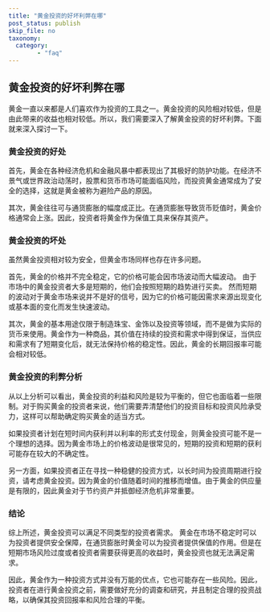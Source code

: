 ```yaml
---
title: "黄金投资的好坏利弊在哪"
post_status: publish
skip_file: no
taxonomy:
  category:
        - "faq"
---
```


## 黄金投资的好坏利弊在哪

黄金一直以来都是人们喜欢作为投资的工具之一。黄金投资的风险相对较低，但是由此带来的收益也相对较低。所以，我们需要深入了解黄金投资的好坏利弊。下面就来深入探讨一下。

### 黄金投资的好处

首先，黄金在各种经济危机和金融风暴中都表现出了其极好的防护功能。在经济不景气或世界政治动荡时，股票和货币市场可能面临风险，而投资黄金通常成为了安全的选择，这就是黄金被称为避险产品的原因。

其次，黄金往往可与通货膨胀的幅度成正比。在通货膨胀导致货币贬值时，黄金价格通常会上涨。因此，投资者将黄金作为保值工具来保存其资产。

### 黄金投资的坏处

虽然黄金投资相对较为安全，但黄金市场同样也存在许多问题。

首先，黄金的价格并不完全稳定，它的价格可能会因市场波动而大幅波动。 由于市场中的黄金投资者大多是短期的，他们会按照短期的趋势进行买卖。 然而短期的波动对于黄金市场来说并不是好的信号，因为它的价格可能因需求来源出现变化或基本面的变化而发生快速波动。

其次，黄金的基本用途仅限于制造珠宝、金饰以及投资等领域，而不是做为实际的货币来使用。黄金作为一种商品，其价值在持续的投资和需求中得到保证，当供应和需求有了短期变化后，就无法保持价格的稳定性。因此，黄金的长期回报率可能会相对较低。

### 黄金投资的利弊分析

从以上分析可以看出，黄金投资的利益和风险是较为平衡的，但它也面临着一些限制。对于购买黄金的投资者来说，他们需要弄清楚他们的投资目标和投资风险承受力，这样可以帮助确定购买黄金的适当方式。

如果投资者计划在短时间内获利并以利率的形式支付现金，则黄金投资可能不是一个理想的选择。因为黄金市场上的价格波动是很常见的，短期的投资和短期的获利可能存在较大的不确定性。

另一方面，如果投资者正在寻找一种稳健的投资方式，以长时间为投资周期进行投资，请考虑黄金投资。因为黄金的价值随着时间的推移而增值。由于黄金的供应量是有限的，因此黄金对于节约资产并抵御经济危机非常重要。

### 结论

综上所述，黄金投资可以满足不同类型的投资者需求。 黄金在市场不稳定时可以为投资者提供安全保障，在通货膨胀时黄金可以为投资者提供保值的作用。但是在短期市场风险过度或者投资者需要获得更高的收益时，黄金投资也就无法满足需求。

因此，黄金作为一种投资方式并没有万能的优点，它也可能存在一些风险。因此，投资者在进行黄金投资之前，需要做好充分的调查和研究，并且制定合理的投资战略，以确保其投资回报率和风险合理的平衡。
